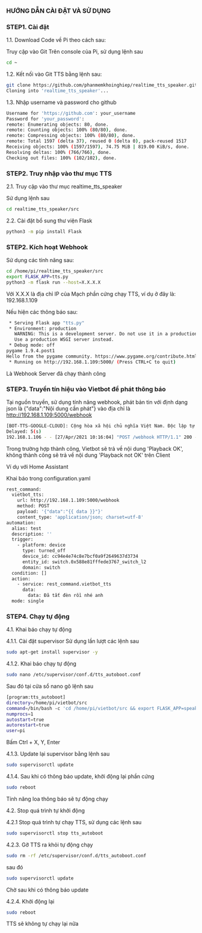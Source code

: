 ### HƯỚNG DẪN CÀI ĐẶT VÀ SỬ DỤNG

### STEP1. Cài đặt 

1.1. Download Code về Pi theo cách sau:

Truy cập vào Git
Trên console của Pi, sử dụng lệnh sau

```sh
cd ~ 
```
1.2. Kết nối vào Git TTS bằng lệnh sau:

```sh
git clone https://github.com/phanmemkhoinghiep/realtime_tts_speaker.git
Cloning into 'realtime_tts_speaker'...
```
1.3. Nhập username và password cho github

```sh
Username for 'https://github.com': your_username
Password for 'your_password': 
remote: Enumerating objects: 80, done.
remote: Counting objects: 100% (80/80), done.
remote: Compressing objects: 100% (80/80), done.
remote: Total 1597 (delta 37), reused 0 (delta 0), pack-reused 1517
Receiving objects: 100% (1597/1597), 74.75 MiB | 819.00 KiB/s, done.
Resolving deltas: 100% (766/766), done.
Checking out files: 100% (102/102), done.
```

### STEP2.  Truy nhập vào thư mục TTS

2.1. Truy cập vào thư mục realtime_tts_speaker

Sử dụng lệnh sau

```sh
cd realtime_tts_speaker/src
```
2.2.
Cài đặt bổ sung thư viện Flask
```sh
python3 -m pip install Flask
```
### STEP2. Kích hoạt Webhook

Sử dụng các tính năng sau:
```sh
cd /home/pi/realtime_tts_speaker/src
export FLASK_APP=tts.py
python3 -m flask run --host=X.X.X.X 
```
Với X.X.X là địa chỉ IP của Mạch phần cứng chạy TTS, ví dụ ở đây là: 192.168.1.109

Nếu hiện các thông báo sau:

```sh
 * Serving Flask app "tts.py"
 * Environment: production
   WARNING: This is a development server. Do not use it in a production deployment.
   Use a production WSGI server instead.
 * Debug mode: off
pygame 1.9.4.post1
Hello from the pygame community. https://www.pygame.org/contribute.html
 * Running on http://192.168.1.109:5000/ (Press CTRL+C to quit)
```
Là Webhook Server đã chạy thành công

### STEP3. Truyền tín hiệu vào Vietbot để phát thông báo

Tại nguồn truyền, sử dụng tính năng webhook, phát bản tin với định dạng json là {"data":"Nội dung cần phát"} vào địa chỉ là http://192.168.1.109:5000/webhook

```sh
[BOT-TTS-GOOGLE-CLOUD]: Cộng hòa xã hội chủ nghĩa Việt Nam. Độc lập tự do hạnh phúc
Delayed: 5(s)
192.168.1.106 - - [27/Apr/2021 10:16:04] "POST /webhook HTTP/1.1" 200 -
```
Trong trường hợp thành công, Vietbot sẽ trả về nội dung 'Playback OK', không thành công sẽ trả về nội dung 'Playback not OK' trên Client

Ví dụ với Home Assistant

Khai báo trong configuration.yaml
```sh
rest_command:
  vietbot_tts:
    url: http://192.168.1.109:5000/webhook
    method: POST
    payload: '{"data":"{{ data }}"}'
    content_type: 'application/json; charset=utf-8'
automation:
  alias: test
  description: ''
  trigger:
    - platform: device
      type: turned_off
      device_id: cc94e4e74c8e7bcf0a9f2649637d3734
      entity_id: switch.0x588e81fffede3767_switch_l2
      domain: switch
  condition: []
  action:
    - service: rest_command.vietbot_tts
      data:
        data: Đã tắt đèn rồi nhé anh 
  mode: single
```

### STEP4. Chạy tự động
4.1. Khai báo chạy tự động

4.1.1. Cài đặt supervisor
Sử dụng lần lượt các lệnh sau

```sh
sudo apt-get install supervisor -y

```
4.1.2. Khai báo chạy tự động

```sh
sudo nano /etc/supervisor/conf.d/tts_autoboot.conf

```
Sau đó tại cửa sổ nano gõ lệnh sau

```sh
[program:tts_autoboot]
directory=/home/pi/vietbot/src
command=/bin/bash -c 'cd /home/pi/vietbot/src && export FLASK_APP=speaker_skill.py && python3 -m flask run --host=X.X.X.X'
numprocs=1
autostart=true
autorestart=true
user=pi
```
Bấm Ctrl + X, Y, Enter

4.1.3. Update lại supervisor bằng lệnh sau

```sh
sudo supervisorctl update
```
4.1.4. Sau khi có thông báo update, khởi động lại phần cứng 

```sh
sudo reboot
```
Tính năng loa thông báo sẽ tự động chạy

4.2. Stop quá trình tự khởi động

4.2.1 Stop quá trình tự chạy TTS, sử dụng các lệnh sau

```sh
sudo supervisorctl stop tts_autoboot
```

4.2.3. Gỡ TTS ra khỏi tự động chạy

```sh
sudo rm -rf /etc/supervisor/conf.d/tts_autoboot.conf 
```
sau đó

```sh
sudo supervisorctl update
```
Chờ sau khi có thông báo update

4.2.4. Khởi động lại

```sh
sudo reboot
```
TTS sẽ không tự chạy lại nữa
